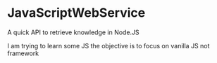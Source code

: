 # JavaScriptWebService
A quick API to retrieve knowledge in Node.JS

I am trying to learn some JS the objective is to focus on vanilla JS not framework
